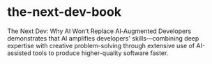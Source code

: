 # the-next-dev-book
The Next Dev: Why AI Won’t Replace AI‑Augmented Developers demonstrates that AI amplifies developers' skills—combining deep expertise with creative problem-solving through extensive use of AI-assisted tools to produce higher-quality software faster.
